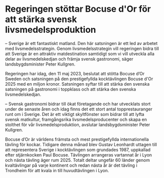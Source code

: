 # Regeringen stöttar Bocuse d'Or för att stärka svensk livsmedelsproduktion

– Sverige är ett fantastiskt matland. Den här satsningen är ett led av arbetet med livsmedelsstrategin. Genom livsmedelsstrategin vill regeringen bidra till att Sverige är en attraktiv matdestination samtidigt som vi vill utveckla alla delar av livsmedelskedjan och främja svensk gastronomi, säger landsbygdsminister Peter Kullgren.

Regeringen har idag, den 11 maj 2023, beslutat att stötta Bocuse d’Or Sweden och satsningen på den prestigefyllda kocktävlingen Bocuse d'Or 2025 med en miljon kronor. Satsningen syftar till att stärka den svenska satsningen på gastronomi i toppklass och att stärka den svenska livsmedelskedjan.

– Svensk gastronomi bidrar till ökat företagande och har utvecklats stort under de senaste åren och idag finns det ett stort antal topprestauranger runt om i Sverige. Det är ett viktigt skyltfönster som bidrar till att lyfta svensk matkultur, framgångsrika livsmedelsproducenter och skapa en stolthet för vår livsmedelsproduktion, avslutar landsbygdsminister Peter Kullgren.

Bocuse d’Or är världens främsta och mest prestigefyllda internationella tävling för kockar. Tidigare denna månad blev Gustav Leonhardt uttagen till att representera Sverige i kocktävlingen som grundades 1987, uppkallad efter stjärnkocken Paul Bocuse. Tävlingen arrangeras vartannat år i Lyon och nästa tävling äger rum 2025. Totalt deltar ungefär 60 länder genom kvaltävlingar på varje kontinent och redan nästa år är det tävling i Trondheim för att kvala in till huvudtävlingen i Lyon.
